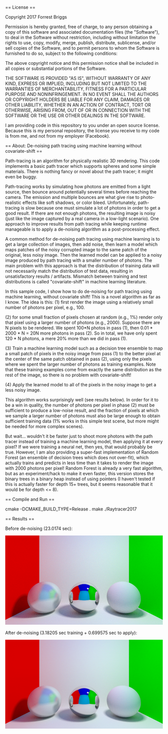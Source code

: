== License ==

Copyright 2017 Forrest Briggs

Permission is hereby granted, free of charge, to any person obtaining a copy of this software and associated documentation files (the "Software"), to deal in the Software without restriction, including without limitation the rights to use, copy, modify, merge, publish, distribute, sublicense, and/or sell copies of the Software, and to permit persons to whom the Software is furnished to do so, subject to the following conditions:

The above copyright notice and this permission notice shall be included in all copies or substantial portions of the Software.

THE SOFTWARE IS PROVIDED "AS IS", WITHOUT WARRANTY OF ANY KIND, EXPRESS OR IMPLIED, INCLUDING BUT NOT LIMITED TO THE WARRANTIES OF MERCHANTABILITY, FITNESS FOR A PARTICULAR PURPOSE AND NONINFRINGEMENT. IN NO EVENT SHALL THE AUTHORS OR COPYRIGHT HOLDERS BE LIABLE FOR ANY CLAIM, DAMAGES OR OTHER LIABILITY, WHETHER IN AN ACTION OF CONTRACT, TORT OR OTHERWISE, ARISING FROM, OUT OF OR IN CONNECTION WITH THE SOFTWARE OR THE USE OR OTHER DEALINGS IN THE SOFTWARE.

I am providing code in this repository to you under an open source license. Because this is my personal repository, the license you receive to my code is from me, and not from my employer (Facebook).

== About: De-noising path tracing using machine learning without covariate-shift ==

Path-tracing is an algorithm for physically realistic 3D rendering. This code implements a basic path tracer which supports spheres and some simple materials. There is nothing fancy or novel about the path tracer; it might even be buggy.

Path-tracing works by simulating how photons are emitted from a light source, then bounce around potentially several times before reaching the camera. The emission and multiple bounces are what give rise to photo-realistic effects like soft shadows, or color bleed. Unfortunately, path-tracing is slow because one must simulate a lot of photons in order to get a good result. If there are not enough photons, the resulting image is noisy (just like the image captured by a real camera in a low-light scenario). One approach to improve results from path tracing while keeping runtime manageable is to apply a de-noising algorithm as a post-processing effect.

A common method for de-noising path tracing using machine learning is to get a large collection of images, then add noise, then learn a model which maps patches of the noisy corrupted image to the same patch of the original, less noisy image. Then the learned model can be applied to a noisy image produced by path tracing with a smaller number of photons. The main problem with this approach is that the distribution of training data will not necessarily match the distribution of test data, resulting in unsatisfactory results / artifacts. Mismatch between training and test distributions is called "covariate-shift" in machine learning literature.

In this sample code, I show how to do de-noising for path tracing using machine learning, without covariate shift! This is a novel algorithm as far as I know. The idea is this:
(1) first render the image using a relatively small number of photons per pixel, e.g., 100.

(2) for some small fraction of pixels chosen at random (e.g., 1%) render only that pixel using a larger number of photons (e.g., 2000). Suppose there are N pixels to be rendered. We spent 100*N photos in pass (1), then 0.01 * 2000 * N = 20N more photons in pass (2). So in total, we have only spent 120 * N photons, a mere 20% more than we did in pass (1).

(3) Train a machine learning model such as a decision tree ensemble to map a small patch of pixels in the noisy image from pass (1) to the better pixel at the center of the same patch obtained in pass (2), using only the pixels where we spent the larger number of photons as training examples. Note that these training examples come from exactly the same distribution as the rest of the image, so there is no problem with covariate-shift!

(4) Apply the learned model to all of the pixels in the noisy image to get a less noisy image.

This algorithm works surprisingly well (see results below). In order for it to be a win in quality, the number of photons per pixel in phase (2) must be sufficient to produce a low-noise result, and the fraction of pixels at which we sample a larger number of photons must also be large enough to obtain sufficient training data (1% works in this simple test scene, but more might be needed for more complex scenes).

But wait... wouldn't it be faster just to shoot more photons with the path tracer instead of training a machine learning model, then applying it at every pixel? If we were training a neural net, then yes, that would probably be true. However, I am also providing a super-fast implementation of Random Forest (an ensemble of decision trees which does not over-fit), which actually trains and predicts in less time than it takes to render the image with 2000 photons per pixel! Random Forest is already a very fast algorithm, but as an experiment/hack to make it even faster, this version stores the binary trees in a binary heap instead of using pointers (I haven't tested if this is actually faster for depth 15+ trees, but it seems reasonable that it would be for depth <= 8).

== Compile and Run ==

cmake -DCMAKE_BUILD_TYPE=Release .
make
./Raytracer2017

== Results ==

Before de-noising (23.0174 sec):

![before](out.png)

After de-noising (3.18205 sec training + 0.699575 sec to apply):

![after](out_denoised.png)
